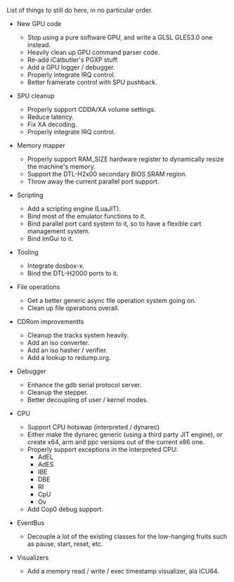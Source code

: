 List of things to still do here, in no particular order.

- New GPU code
  - Stop using a pure software GPU, and write a GLSL GLES3.0 one instead.
  - Heavily clean up GPU command parser code.
  - Re-add iCatbutler's PGXP stuff.
  - Add a GPU logger / debugger.
  - Properly integrate IRQ control.
  - Better framerate control with SPU pushback.

- SPU cleanup
  - Properly support CDDA/XA volume settings.
  - Reduce latency.
  - Fix XA decoding.
  - Properly integrate IRQ control.

- Memory mapper
  - Properly support RAM_SIZE hardware register to dynamically resize the machine's memory.
  - Support the DTL-H2x00 secondary BIOS SRAM region.
  - Throw away the current parallel port support.

- Scripting
  - Add a scripting engine (LuaJIT).
  - Bind most of the emulator functions to it.
  - Bind parallel port card system to it, so to have a flexible cart management system.
  - Bind ImGui to it.

- Tooling
  - Integrate dosbox-x.
  - Bind the DTL-H2000 ports to it.

- File operations
  - Get a better generic async file operation system going on.
  - Clean up file operations overall.

- CDRom improvementts
  - Cleanup the tracks system heavily.
  - Add an iso converter.
  - Add an iso hasher / verifier.
  - Add a lookup to redump.org.

- Debugger
  - Enhance the gdb serial protocol server.
  - Cleanup the stepper.
  - Better decoupling of user / kernel modes.

- CPU
  - Support CPU hotswap (interpreted / dynarec)
  - Either make the dynarec generic (using a third party JIT engine), or create x64, arm and ppc versions out of the current x86 one.
  - Properly support exceptions in the interpreted CPU:
    - AdEL
    - AdES
    - IBE
    - DBE
    - RI
    - CpU
    - Ov
   - Add Cop0 debug support.
 
- EventBus
  - Decouple a lot of the existing classes for the low-hanging fruits such as pause, start, reset, etc.

- Visualizers
  - Add a memory read / write / exec timestamp visualizer, ala ICU64.
